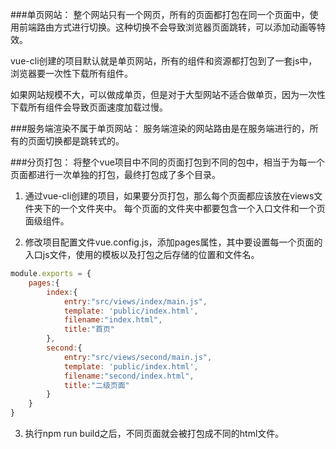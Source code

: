 ###单页网站：
整个网站只有一个网页，所有的页面都打包在同一个页面中，使用前端路由方式进行切换。这种切换不会导致浏览器页面跳转，可以添加动画等特效。

vue-cli创建的项目默认就是单页网站，所有的组件和资源都打包到了一套js中，浏览器要一次性下载所有组件。

如果网站规模不大，可以做成单页，但是对于大型网站不适合做单页，因为一次性下载所有组件会导致页面速度加载过慢。

###服务端渲染不属于单页网站：
服务端渲染的网站路由是在服务端进行的，所有的页面切换都是跳转式的。


###分页打包：
将整个vue项目中不同的页面打包到不同的包中，相当于为每一个页面都进行一次单独的打包，最终打包成了多个目录。

1. 通过vue-cli创建的项目，如果要分页打包，那么每个页面都应该放在views文件夹下的一个文件夹中。
每个页面的文件夹中都要包含一个入口文件和一个页面级组件。

2. 修改项目配置文件vue.config.js，添加pages属性，其中要设置每一个页面的入口js文件，使用的模板以及打包之后存储的位置和文件名。
   
```javascript
module.exports = {
    pages:{
        index:{
            entry:"src/views/index/main.js",
            template: 'public/index.html',
            filename:"index.html",
            title:"首页"
        },
        second:{
            entry:"src/views/second/main.js",
            template: 'public/index.html',
            filename:"second/index.html",
            title:"二级页面"
        }
    }
}
```

3. 执行npm run build之后，不同页面就会被打包成不同的html文件。